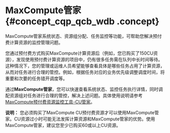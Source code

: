 # MaxCompute管家 {#concept_cqp_qcb_wdb .concept}

MaxCompute管家系统状态、资源组分配、任务监控等功能，可帮助您解决预付费计算资源的监控管理问题。

您通过预付费方式购买MaxCompute计算资源后（例如，您已购买了150CU资源），发现使用预付费计算资源的项目中，仍有很多任务需在队列中长时间等待。这种情况下，您的管理或运维人员希望能够查看具体是哪些任务占用了计算资源，从而对任务进行合理的管控。例如，根据任务对应的业务优先级调整调度时间，将重要和次要的任务错开调度等。

通过**MaxCompute管家**，您可以快速查看系统状态、监控任务执行详情，同时调配资源组对任务进行合理的管控，解决上述问题。具体使用说明请参考[MaxCompute预付费资源监控工具-CU管家](../../../../cn.zh-CN/使用指南/MaxCompute管家/MaxCompute管家.md#)。

**说明：** 您必须购买了MaxCompute CU预付费资源才可以使用MaxCompute管家。CU资源过小时可能无法发挥计算资源和MaxCompute管家的优势。使用MaxCompute管家，建议您至少已购买60或以上CU资源。

